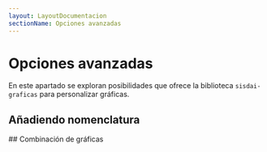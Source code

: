 ```yaml
---
layout: LayoutDocumentacion
sectionName: Opciones avanzadas
---
```


# Opciones avanzadas

En este apartado se exploran posibilidades que ofrece la biblioteca `sisdai-graficas` para personalizar gráficas.

## Añadiendo nomenclatura

<utils-ejemplo-doc ruta="opciones-avanzadas/nomenclatura.vue"/>
## Combinación de gráficas

<utils-ejemplo-doc ruta="opciones-avanzadas/combinacion.vue"/>
